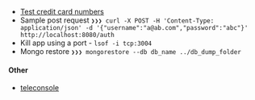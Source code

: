 - [Test credit card numbers](https://developers.braintreepayments.com/reference/general/testing/ruby#credit-card-numbers)
- Sample post request `❯❯❯ curl -X POST -H 'Content-Type: application/json' -d '{"username":"a@ab.com","password":"abc"}' http://localhost:8080/auth`
- Kill app using a port - `lsof -i tcp:3004`
- Mongo restore `❯❯❯ mongorestore --db db_name ../db_dump_folder`

#### Other 

- [teleconsole](http://gravitational.com/blog/instant-ssh-github/)
